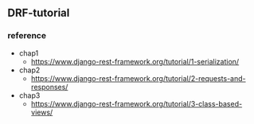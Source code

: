 ## DRF-tutorial

### reference

- chap1
  - https://www.django-rest-framework.org/tutorial/1-serialization/
- chap2
  - https://www.django-rest-framework.org/tutorial/2-requests-and-responses/
- chap3
  - https://www.django-rest-framework.org/tutorial/3-class-based-views/